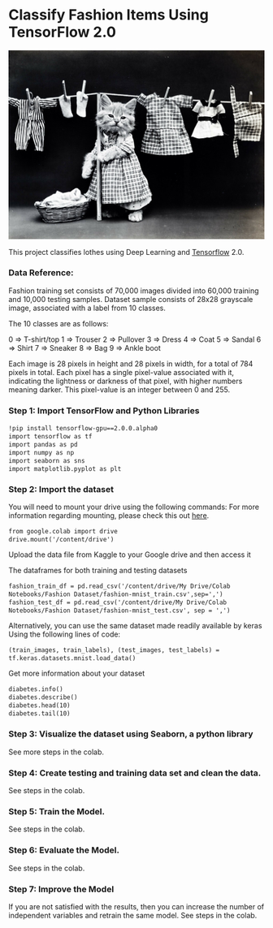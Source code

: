 # Classify Fashion Items Using TensorFlow 2.0

![clothes](clothes.jpg)

This project classifies lothes using Deep Learning and [Tensorflow](https://www.tensorflow.org) 2.0. 

### Data Reference:

Fashion training set consists of 70,000 images divided into 60,000 training and 10,000 testing samples. Dataset sample consists of 28x28 grayscale image, associated with a label from 10 classes.

The 10 classes are as follows:

0 => T-shirt/top
1 => Trouser
2 => Pullover
3 => Dress
4 => Coat
5 => Sandal
6 => Shirt
7 => Sneaker
8 => Bag
9 => Ankle boot

Each image is 28 pixels in height and 28 pixels in width, for a total of 784 pixels in total. Each pixel has a single pixel-value associated with it, indicating the lightness or darkness of that pixel, with higher numbers meaning darker. This pixel-value is an integer between 0 and 255.


### Step 1: Import TensorFlow and Python Libraries


```
!pip install tensorflow-gpu==2.0.0.alpha0
import tensorflow as tf
import pandas as pd
import numpy as np
import seaborn as sns
import matplotlib.pyplot as plt
```

### Step 2: Import the dataset

You will need to mount your drive using the following commands:
For more information regarding mounting, please check this out [here](https://stackoverflow.com/questions/46986398/import-data-into-google-colaboratory).


```
from google.colab import drive
drive.mount('/content/drive')
```

Upload the data file from Kaggle to your Google drive and then access it

The dataframes for both training and testing datasets 
```
fashion_train_df = pd.read_csv('/content/drive/My Drive/Colab Notebooks/Fashion Dataset/fashion-mnist_train.csv',sep=',')
fashion_test_df = pd.read_csv('/content/drive/My Drive/Colab Notebooks/Fashion Dataset/fashion-mnist_test.csv', sep = ',')
```

Alternatively, you can use the same dataset made readily available by keras Using the following lines of code:
```
(train_images, train_labels), (test_images, test_labels) = tf.keras.datasets.mnist.load_data()
```

Get more information about your dataset
```
diabetes.info()
diabetes.describe()
diabetes.head(10)
diabetes.tail(10)
```

### Step 3: Visualize the dataset using Seaborn, a python library
See more steps in the colab.

### Step 4: Create testing and training data set and clean the data. 
See steps in the colab.

### Step 5: Train the Model. 
See steps in the colab.

### Step 6: Evaluate the Model. 
See steps in the colab.

### Step 7: Improve the Model
If you are not satisfied with the results, then you can increase the number of independent variables and retrain the same model. See steps in the colab.
